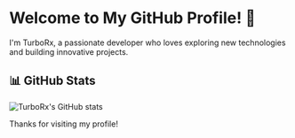 # Welcome to My GitHub Profile! 👋

I'm TurboRx, a passionate developer who loves exploring new technologies and building innovative projects.

## 📊 GitHub Stats
![TurboRx's GitHub stats](https://github-readme-stats.vercel.app/api?username=TurboRx&show_icons=true&theme=radical&cache_seconds=180)

Thanks for visiting my profile!
